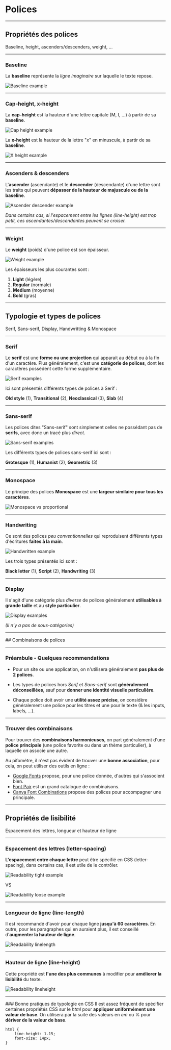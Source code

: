 # Polices



---


## Propriétés des polices
Baseline, height, ascenders/descenders, weight, ...


***


### Baseline
La **baseline** représente la _ligne imaginaire_ sur laquelle le texte repose. 

![Baseline example](img/baseline.png)


***


### Cap-height, x-height
La **cap-height** est la hauteur d'une lettre capitale (M, I, ...) à partir de sa **baseline**.

![Cap height example](img/cap-height.png)

La **x-height** est la hauteur de la lettre "x" en minuscule, à partir de sa **baseline**.

![X height example](img/x-height.png)


***


### Ascenders & descenders
L'**ascender** (ascendante) et le **descender** (descendante) d'une lettre sont les traits qui peuvent **dépasser de la hauteur de majuscule ou de la baseline**.

![Ascender descender example](img/ascender-descender.png)

_Dans certains cas, si l'espacement entre les lignes (line-height) est trop petit, ces ascendantes/descendantes peuvent se croiser._


***


### Weight
Le **weight** (poids) d'une police est son épaisseur.

![Weight example](img/weight.png)

Les épaisseurs les plus courantes sont : 
1. **Light** (légère)
2. **Regular** (normale)
3. **Medium** (moyenne)
4. **Bold** (gras)



---



## Typologie et types de polices
Serif, Sans-serif, Display, Handwritting & Monospace


***


### Serif
Le **serif** est une **forme ou une projection** qui apparait au début ou à la fin d'un caractère. Plus généralement, c'est une **catégorie de polices**, dont les caractères possèdent cette forme supplémentaire.

![Serif examples](img/serif.png)

Ici sont présentés différents types de polices à Serif :

**Old style** (1), **Transitional** (2), **Neoclassical** (3), **Slab** (4)


***


### Sans-serif
Les polices dites "Sans-serif" sont simplement celles ne possédant pas de **serifs**, avec donc un tracé plus _direct_.

![Sans-serif examples](img/sans-serif.png)

Les différents types de polices sans-serif ici sont : 

**Grotesque** (1), **Humanist** (2), **Geometric** (3)


***


### Monospace
Le principe des polices **Monospace** est une **largeur similaire pour tous les caractères**.

![Monospace vs proportional](img/Proportional-vs-monospace.jpg)


***


### Handwriting
Ce sont des polices _peu conventionnelles_ qui reproduisent différents types d'écritures **faites à la main**.

![Handwritten example](img/handwriting.png)

Les trois types présentés ici sont : 

**Black letter** (1), **Script** (2), **Handwriting** (3)


***


### Display
Il s'agit d'une catégorie plus _diverse_ de polices généralement **utilisables à grande taille** et au **style particulier**.

![Display examples](img/display.png)

_(Il n'y a pas de sous-catégories)_



---



## Combinaisons de polices


***


### Préambule - Quelques recommendations
- Pour un site ou une application, on n'utilisera généralement **pas plus de 2 polices**.

- Les types de polices hors _Serif_ et _Sans-serif_ sont **généralement déconseillées**, sauf pour **donner une identité visuelle particulière**.

- Chaque police doit avoir une **utilité assez précise**, on considère généralement une police pour les titres et une pour le texte (& les inputs, labels, ...).


***


### Trouver des combinaisons
Pour trouver des **combinaisons harmonieuses**, on part généralement d'une **police principale** (une police favorite ou dans un thème particulier), à laquelle on associe une autre.

Au pifomètre, il n'est pas évident de trouver une **bonne association**, pour cela, on peut utiliser des outils en ligne : 
- [Google Fonts](https://fonts.google.com/) propose, pour une police donnée, d'autres qui s'associent bien.
- [Font Pair](https://fontpair.co/) est un grand catalogue de combinaisons.
- [Canva Font Combinations](https://www.canva.com/font-combinations/) propose des polices pour accompagner une principale.



---



## Propriétés de lisibilité
Espacement des lettres, longueur et hauteur de ligne


***


### Espacement des lettres (letter-spacing)
**L'espacement entre chaque lettre** peut être spécifié en CSS (letter-spacing), dans certains cas, il est utile de le contrôler.

![Readability tight example](img/readability-tight-tracking.png) 

VS 

![Readability loose example](img/readability-looser-tracking.png)


***


### Longueur de ligne (line-length)
Il est recommandé d'avoir pour chaque ligne **jusqu'à 60 caractères**. En outre, pour les paragraphes qui en auraient plus, il est conseillé d'**augmenter la hauteur de ligne**.

![Readability linelength](img/readability-ideal-linelength.png)


***


### Hauteur de ligne (line-height)
Cette propriété est **l'une des plus communes** à modifier pour **améliorer la lisibilité** du texte.

![Readability lineheight](img/readability-line-height.png)


***


### Bonne pratiques de typologie en CSS
Il est assez fréquent de spécifier certaines propriétés CSS sur le _html_ pour **appliquer uniformément une valeur de base**. On utilisera par la suite des valeurs en _em_ ou _%_ pour **dériver de la valeur de base**.

```
html {
    line-height: 1.15;
    font-size: 14px;
}
```